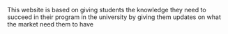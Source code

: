 This website is based on giving students the knowledge they need to succeed in their program in the university by giving them updates on what the market need them to have 
